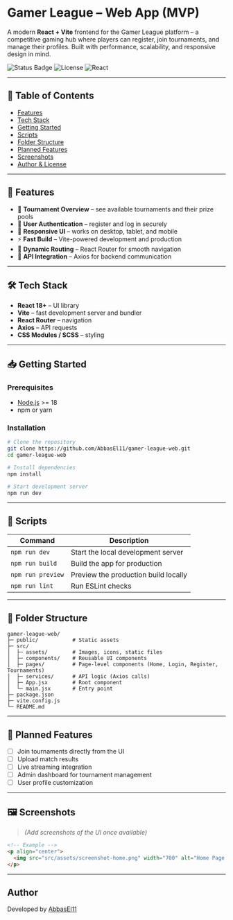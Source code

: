 # Gamer League – Web App (MVP)

A modern **React + Vite** frontend for the Gamer League platform – a competitive gaming hub where players can register, join tournaments, and manage their profiles. Built with performance, scalability, and responsive design in mind.

![Status Badge](https://img.shields.io/badge/status-MVP-orange) ![License](https://img.shields.io/badge/license-MIT-blue) ![React](https://img.shields.io/badge/React-18.0+-61dafb?logo=react&logoColor=white)

---

## 📑 Table of Contents
- [Features](#features)
- [Tech Stack](#tech-stack)
- [Getting Started](#getting-started)
- [Scripts](#scripts)
- [Folder Structure](#folder-structure)
- [Planned Features](#planned-features)
- [Screenshots](#screenshots)
- [Author & License](#author--license)

---

## 🚀 Features
- 🎯 **Tournament Overview** – see available tournaments and their prize pools
- 📝 **User Authentication** – register and log in securely
- 📱 **Responsive UI** – works on desktop, tablet, and mobile
- ⚡ **Fast Build** – Vite-powered development and production
- 🔄 **Dynamic Routing** – React Router for smooth navigation
- 📡 **API Integration** – Axios for backend communication

---

## 🛠 Tech Stack
- **React 18+** – UI library
- **Vite** – fast development server and bundler
- **React Router** – navigation
- **Axios** – API requests
- **CSS Modules / SCSS** – styling

---

## 📥 Getting Started

### Prerequisites
- [Node.js](https://nodejs.org/) >= 18
- npm or yarn

### Installation
```bash
# Clone the repository
git clone https://github.com/AbbasEl11/gamer-league-web.git
cd gamer-league-web

# Install dependencies
npm install

# Start development server
npm run dev
```

---

## 📜 Scripts
| Command | Description |
|---------|-------------|
| `npm run dev` | Start the local development server |
| `npm run build` | Build the app for production |
| `npm run preview` | Preview the production build locally |
| `npm run lint` | Run ESLint checks |

---

## 📂 Folder Structure
```
gamer-league-web/
├─ public/           # Static assets
├─ src/
│  ├─ assets/        # Images, icons, static files
│  ├─ components/    # Reusable UI components
│  ├─ pages/         # Page-level components (Home, Login, Register, Tournaments)
│  ├─ services/      # API logic (Axios calls)
│  ├─ App.jsx        # Root component
│  └─ main.jsx       # Entry point
├─ package.json
├─ vite.config.js
└─ README.md
```

---

## 📅 Planned Features
- [ ] Join tournaments directly from the UI
- [ ] Upload match results
- [ ] Live streaming integration
- [ ] Admin dashboard for tournament management
- [ ] User profile customization

---

## 🖼 Screenshots
> *(Add screenshots of the UI once available)*

```html
<!-- Example -->
<p align="center">
  <img src="src/assets/screenshot-home.png" width="700" alt="Home Page Screenshot">
</p>
```

---


## Author
Developed by [AbbasEl11](https://https://github.com/AbbasEl11)

